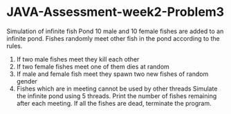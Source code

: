 # JAVA-Assessment-week2-Problem3
Simulation of infinite fish Pond
10 male and 10 female fishes are added to an infinite pond.
Fishes randomly meet other fish in the pond according to the
rules.
1) If two male fishes meet they kill each other
2) If two female fishes meet one of them dies at random
3) If male and female fish meet they spawn two new fishes of
random gender
4) Fishes which are in meeting cannot be used by other
threads
Simulate the infinite pond using 5 threads. Print the
number of fishes remaining after each meeting. If all the fishes
are dead, terminate the program.
